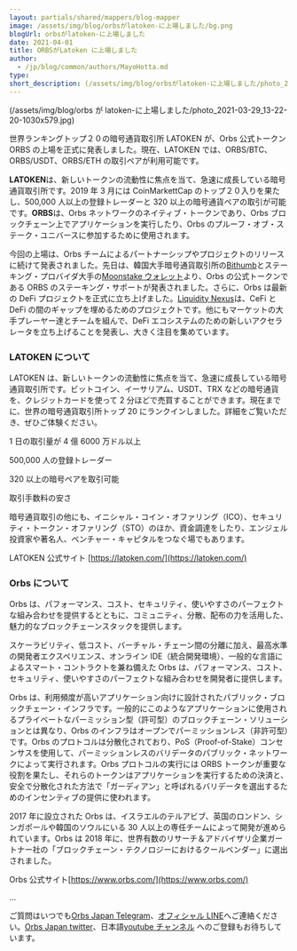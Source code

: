 ```yaml
---
layout: partials/shared/mappers/blog-mapper
image: /assets/img/blog/orbsがlatoken-に上場しました/bg.png
blogUrl: orbsがlatoken-に上場しました
date: 2021-04-01
title: ORBSがLatoken に上場しました
author:
  - /jp/blog/common/authors/MayoHotta.md
type:
short_description: (/assets/img/blog/orbsがlatoken-に上場しました/photo_2021-03-29_13-22-20-1030x579.jpg)
---
```


(/assets/img/blog/orbs が latoken-に上場しました/photo_2021-03-29_13-22-20-1030x579.jpg)

世界ランキングトップ２０の暗号通貨取引所 LATOKEN が、Orbs 公式トークン ORBS の上場を正式に発表しました。現在、LATOKEN では、ORBS/BTC、ORBS/USDT、ORBS/ETH の取引ペアが利用可能です。

**LATOKEN**は、新しいトークンの流動性に焦点を当て、急速に成長している暗号通貨取引所です。2019 年 3 月には CoinMarkettCap のトップ２０入りを果たし、500,000 人以上の登録トレーダーと 320 以上の暗号通貨ペアの取引が可能です。**ORBS**は、Orbs ネットワークのネイティブ・トークンであり、Orbs ブロックチェーン上でアプリケーションを実行したり、Orbs のプルーフ・オブ・ステーク・ユニバースに参加するために使用されます。

今回の上場は、Orbs チームによるパートナーシップやプロジェクトのリリースに続けて発表されました。先日は、韓国大手暗号通貨取引所の[Bithumb](https://www.orbs.com/bithumb-announces-orbs-staking/)とステーキング・プロバイダ大手の[Moonstake ウォレット](https://www.orbs.com/moonstake-partners-with-hybrid-enterprise-grade-blockchain-orbs-to-soon-provide-full-scale-support-for-orbs-universe/)より、Orbs の公式トークンである ORBS のステーキング・サポートが発表されました。さらに、Orbs は最新の DeFi プロジェクトを正式に立ち上げました。[Liquidity Nexus](https://www.orbs.com/introducing-orbs-liquidity-nexus-liquidity-as-a-service/)は、CeFi と DeFi の間のギャップを埋めるためのプロジェクトです。他にもマーケットの大手プレーヤー達とチームを組んで、DeFi エコシステムのための新しいアクセラレータを立ち上げることを発表し、大きく注目を集めています。

### LATOKEN について

LATOKEN は、新しいトークンの流動性に焦点を当て、急速に成長している暗号通貨取引所です。ビットコイン、イーサリアム、USDT、TRX などの暗号通貨を、クレジットカードを使って 2 分ほどで売買することができます。現在までに、世界の暗号通貨取引所トップ 20 にランクインしました。詳細をご覧いただき、ぜひご体験ください。

1 日の取引量が 4 億 6000 万ドル以上

500,000 人の登録トレーダー

320 以上の暗号ペアを取引可能

取引手数料の安さ

暗号通貨取引の他にも、イニシャル・コイン・オファリング（ICO）、セキュリティ・トークン・オファリング（STO）のほか、資金調達をしたり、エンジェル投資家や著名人、ベンチャー・キャピタルをつなぐ場でもあります。

LATOKEN 公式サイト [https://latoken.com/](https://latoken.com/)

### Orbs について

Orbs は、パフォーマンス、コスト、セキュリティ、使いやすさのパーフェクトな組み合わせを提供するとともに、コミュニティ、分散、配布の力を活用した、魅力的なブロックチェーンスタックを提供します。

スケーラビリティ、低コスト、バーチャル・チェーン間の分離に加え、最高水準の開発者エクスペリエンス、オンライン IDE（統合開発環境）、一般的な言語によるスマート・コントラクトを兼ね備えた Orbs は、パフォーマンス、コスト、セキュリティ、使いやすさのパーフェクトな組み合わせを開発者に提供します。

Orbs は、利用頻度が高いアプリケーション向けに設計されたパブリック・ブロックチェーン・インフラです。一般的にこのようなアプリケーションに使用されるプライベートなパーミッション型（許可型）のブロックチェーン・ソリューションとは異なり、Orbs のインフラはオープンでパーミッションレス（非許可型）です。Orbs のプロトコルは分散化されており、PoS（Proof-of-Stake）コンセンサスを使用して、パーミッションレスのバリデータのパブリック・ネットワークによって実行されます。Orbs プロトコルの実行には ORBS トークンが重要な役割を果たし、それらのトークンはアプリケーションを実行するための決済と、安全で分散化された方法で「ガーディアン」と呼ばれるバリデータを選出するためのインセンティブの提供に使われます。

2017 年に設立された Orbs は、イスラエルのテルアビブ、英国のロンドン、シンガポールや韓国のソウルにいる 30 人以上の専任チームによって開発が進められています。Orbs は 2018 年に、世界有数のリサーチ＆アドバイザリ企業ガートナー社の「ブロックチェーン・テクノロジーにおけるクールベンダー」に選出されました。

Orbs 公式サイト[https://www.orbs.com/](https://www.orbs.com/)

...

ご質問はいつでも[Orbs Japan Telegram](https://t.me/joinchat/G0HZhBQssmZ05v6sp_G6jg)、[オフィシャル LINE](https://line.me/R/ti/p/%40vrf9558a)へご連絡ください。[Orbs Japan twitter](https://twitter.com/JapanOrbs)、日本語[youtube チャンネル](https://www.youtube.com/channel/UCZePjhX4e6CuAe8v63Li9lg) へのご登録もお待ちしています。
